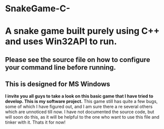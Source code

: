 # SnakeGame-C-
# A snake game built purely using C++ and uses Win32API to run.
## Please see the source file on how to configure your command line before running.
## This is designed for MS Windows
**I invite you all guys to take a look on this basic game that I have tried to develop. This is my software project.**
This game still has quite a few bugs, some of which I have figured out, and I am sure there a re several others which are unnoticed till now.
I have not documented the source code, but will soon do this, as it will be helpful to the one who want to use this file and tinker with it.
Thats it for now!
